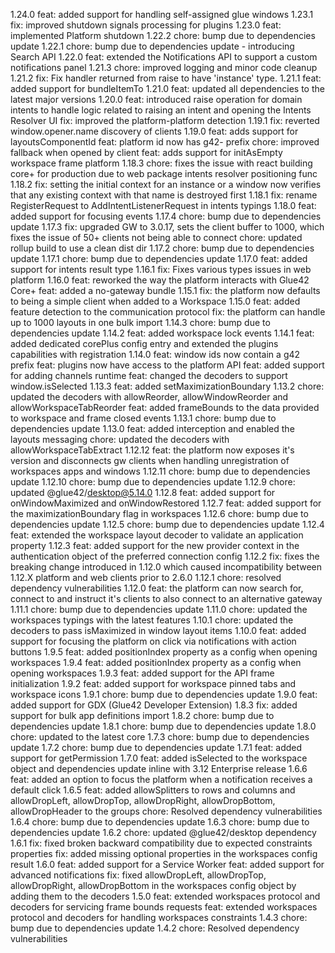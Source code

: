 1.24.0
feat: added support for handling self-assigned glue windows
1.23.1
fix: improved shutdown signals processing for plugins
1.23.0
feat: implemented Platform shutdown
1.22.2
chore: bump due to dependencies update
1.22.1
chore: bump due to dependencies update - introducing Search API
1.22.0
feat: extended the Notifications API to support a custom notifications panel
1.21.3
chore: improved logging and minor code cleanup
1.21.2
fix: Fix handler returned from raise to have 'instance' type.
1.21.1
feat: added support for bundleItemTo
1.21.0
feat: updated all dependencies to the latest major versions
1.20.0
feat: introduced raise operation for domain intents to handle logic related to raising an intent and opening the Intents Resolver UI 
fix: improved the platform-platform detection
1.19.1
fix: reverted window.opener.name discovery of clients
1.19.0
feat: adds support for layoutsComponentId
feat: platform id now has g42- prefix
chore: improved fallback when opened by client
feat: adds support for initAsEmpty workspace frame platform
1.18.3
chore: fixes the issue with react building core+ for production due to web package intents resolver positioning func
1.18.2
fix: setting the initial context for an instance or a window now verifies that any existing context with that name is destroyed first 
1.18.1
fix: rename RegisterRequest to AddIntentListenerRequest in intents typings 
1.18.0
feat: added support for focusing events
1.17.4
chore: bump due to dependencies update
1.17.3
fix: upgraded GW to 3.0.17, sets the client buffer to 1000, which fixes the issue of 50+ clients not being able to connect
chore: updated rollup build to use a clean dist dir
1.17.2
chore: bump due to dependencies update
1.17.1
chore: bump due to dependencies update
1.17.0
feat: added support for intents result type
1.16.1
fix: Fixes various types issues in web platform
1.16.0
feat: reworked the way the platform interacts with Glue42 Core+
feat: added a no-gateway bundle
1.15.1
fix: the platform now defaults to being a simple client when added to a Workspace
1.15.0
feat: added feature detection to the communication protocol
fix: the platform can handle up to 1000 layouts in one bulk import
1.14.3
chore: bump due to dependencies update
1.14.2
feat: added workspace lock events
1.14.1
feat: added dedicated corePlus config entry and extended the plugins capabilities with registration
1.14.0
feat: window ids now contain a g42 prefix
feat: plugins now have access to the platform API
feat: added support for adding channels runtime
feat: changed the decoders to support window.isSelected
1.13.3
feat: added setMaximizationBoundary
1.13.2
chore: updated the decoders with allowReorder, allowWindowReorder and allowWorkspaceTabReorder
feat: added frameBounds to the data provided to workspace and frame closed events
1.13.1
chore: bump due to dependencies update
1.13.0
feat: added interception and enabled the layouts messaging
chore: updated the decoders with allowWorkspaceTabExtract
1.12.12
feat: the platform now exposes it's version and disconnects gw clients when handling unregistration of workspaces apps and windows
1.12.11
chore: bump due to dependencies update
1.12.10
chore: bump due to dependencies update
1.12.9
chore: updated @glue42/desktop@5.14.0
1.12.8
feat: added support for onWindowMaximized and onWindowRestored
1.12.7
feat: added support for the maximizationBoundary flag in workspaces
1.12.6
chore: bump due to dependencies update
1.12.5
chore: bump due to dependencies update
1.12.4
feat: extended the workspace layout decoder to validate an application property
1.12.3
feat: added support for the new provider context in the authentication object of the preferred connection config
1.12.2
fix: fixes the breaking change introduced in 1.12.0 which caused incompatibility between 1.12.X platform and web clients prior to 2.6.0
1.12.1
chore: resolved dependency vulnerabilities
1.12.0
feat: the platform can now search for, connect to and instruct it's clients to also connect to an alternative gateway 
1.11.1
chore: bump due to dependencies update
1.11.0
chore: updated the workspaces typings with the latest features
1.10.1 
chore: updated the decoders to pass isMaximized in window layout items
1.10.0
feat: added support for focusing the platform on click via notifications with action buttons
1.9.5
feat: added positionIndex property as a config when opening workspaces
1.9.4
feat: added positionIndex property as a config when opening workspaces
1.9.3
feat: added support for the API frame initialization
1.9.2
feat: added support for workspace pinned tabs and workspace icons
1.9.1
chore: bump due to dependencies update
1.9.0
feat: added support for GDX (Glue42 Developer Extension)
1.8.3
fix: added support for bulk app definitions import
1.8.2
chore: bump due to dependencies update
1.8.1
chore: bump due to dependencies update
1.8.0
chore: updated to the latest core
1.7.3
chore: bump due to dependencies update
1.7.2
chore: bump due to dependencies update
1.7.1
feat: added support for getPermission
1.7.0
feat: added isSelected to the workspace object and dependencies update inline with 3.12 Enterprise release
1.6.6
feat: added an option to focus the platform when a notification receives a default click
1.6.5
feat: added allowSplitters to rows and columns and allowDropLeft, allowDropTop, allowDropRight, allowDropBottom, allowDropHeader to the groups
chore: Resolved dependency vulnerabilities
1.6.4
chore: bump due to dependencies update
1.6.3
chore: bump due to dependencies update
1.6.2
chore: updated @glue42/desktop dependency
1.6.1
fix: fixed broken backward compatibility due to expected constraints properties
fix: added missing optional properties in the workspaces config result
1.6.0
feat: added support for a Service Worker
feat: added support for advanced notifications
fix: fixed allowDropLeft, allowDropTop, allowDropRight, allowDropBottom in the workspaces config object by adding them to the decoders
1.5.0
feat: extended workspaces protocol and decoders for servicing frame bounds requests
feat: extended workspaces protocol and decoders for handling workspaces constraints
1.4.3
chore: bump due to dependencies update
1.4.2
chore: Resolved dependency vulnerabilities
